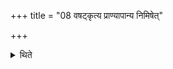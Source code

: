 +++
title = "08 वषट्कृत्य प्राण्यापान्य निमिषेत्"

+++

<details><summary>थिते</summary>

वषट्कृत्य प्राण्यापान्य निमिषेत् ८
</details>
